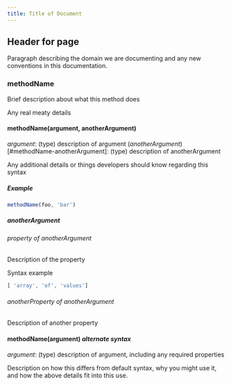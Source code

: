 ```yaml
---
title: Title of Document
---
```


## Header for page

Paragraph describing the domain we are documenting and any new conventions in this documentation.

### methodName

Brief description about what this method does

Any real meaty details

#### methodName(argument, anotherArgument)

*argument*: (type) description of argument
(*anotherArgument*)[#methodName-anotherArgument]: (type) description of anotherArgument

Any additional details or things developers should know regarding this syntax

##### Example

```javascript
methodName(foo, 'bar')
```

##### anotherArgument

###### property of anotherArgument

Description of the property

Syntax example

```javascript
[ 'array', 'of', 'values']
```

###### anotherProperty of anotherArgument

Description of another property



#### methodName(argument) *alternate syntax*

*argument*: (type) description of argument, including any required properties

Description on how this differs from default syntax, why you might use it, and how the above details fit into this use.

